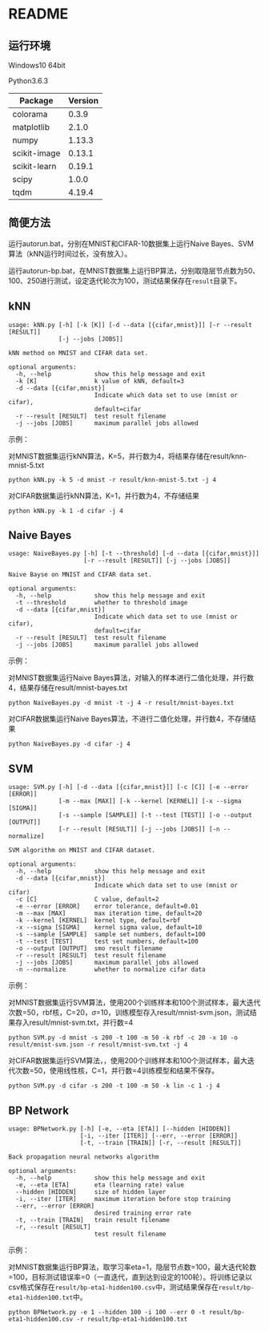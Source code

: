 # README

## 运行环境

Windows10 64bit

Python3.6.3

| Package      | Version |
| ------------ | ------- |
| colorama     | 0.3.9   |
| matplotlib   | 2.1.0   |
| numpy        | 1.13.3  |
| scikit-image | 0.13.1  |
| scikit-learn | 0.19.1  |
| scipy        | 1.0.0   |
| tqdm         | 4.19.4  |

## 简便方法

运行autorun.bat，分别在MNIST和CIFAR-10数据集上运行Naive Bayes、SVM算法（kNN运行时间过长，没有放入）。

运行autorun-bp.bat，在MNIST数据集上运行BP算法，分别取隐层节点数为50、100、250进行测试，设定迭代轮次为100，测试结果保存在``result``目录下。

## kNN

```
usage: kNN.py [-h] [-k [K]] [-d --data [{cifar,mnist}]] [-r --result [RESULT]]
              [-j --jobs [JOBS]]

kNN method on MNIST and CIFAR data set.

optional arguments:
  -h, --help            show this help message and exit
  -k [K]                k value of kNN, default=3
  -d --data [{cifar,mnist}]
                        Indicate which data set to use (mnist or cifar),
                        default=cifar
  -r --result [RESULT]  test result filename
  -j --jobs [JOBS]      maximum parallel jobs allowed
```

示例：

对MNIST数据集运行kNN算法，K=5，并行数为4，将结果存储在result/knn-mnist-5.txt

```
python kNN.py -k 5 -d mnist -r result/knn-mnist-5.txt -j 4
```

对CIFAR数据集运行kNN算法，K=1，并行数为4，不存储结果

```
python kNN.py -k 1 -d cifar -j 4
```

## Naive Bayes

```
usage: NaiveBayes.py [-h] [-t --threshold] [-d --data [{cifar,mnist}]]
                     [-r --result [RESULT]] [-j --jobs [JOBS]]

Naive Bayse on MNIST and CIFAR data set.

optional arguments:
  -h, --help            show this help message and exit
  -t --threshold        whether to threshold image
  -d --data [{cifar,mnist}]
                        Indicate which data set to use (mnist or cifar),
                        default=cifar
  -r --result [RESULT]  test result filename
  -j --jobs [JOBS]      maximum parallel jobs allowed
```

示例：

对MNIST数据集运行Naive Bayes算法，对输入的样本进行二值化处理，并行数4，结果存储在result/mnist-bayes.txt

```
python NaiveBayes.py -d mnist -t -j 4 -r result/mnist-bayes.txt
```

对CIFAR数据集运行Naive Bayes算法，不进行二值化处理，并行数4，不存储结果

```
python NaiveBayes.py -d cifar -j 4
```

## SVM

```
usage: SVM.py [-h] [-d --data [{cifar,mnist}]] [-c [C]] [-e --error [ERROR]]
              [-m --max [MAX]] [-k --kernel [KERNEL]] [-x --sigma [SIGMA]]
              [-s --sample [SAMPLE]] [-t --test [TEST]] [-o --output [OUTPUT]]
              [-r --result [RESULT]] [-j --jobs [JOBS]] [-n --normalize]

SVM algorithm on MNIST and CIFAR dataset.

optional arguments:
  -h, --help            show this help message and exit
  -d --data [{cifar,mnist}]
                        Indicate which data set to use (mnist or cifar)
  -c [C]                C value, default=2
  -e --error [ERROR]    error tolerance, default=0.01
  -m --max [MAX]        max iteration time, default=20
  -k --kernel [KERNEL]  kernel type, default=rbf
  -x --sigma [SIGMA]    kernel sigma value, default=10
  -s --sample [SAMPLE]  sample set numbers, default=100
  -t --test [TEST]      test set numbers, default=100
  -o --output [OUTPUT]  smo result filename
  -r --result [RESULT]  test result filename
  -j --jobs [JOBS]      maximum parallel jobs allowed
  -n --normalize        whether to normalize cifar data
```

示例：

对MNIST数据集运行SVM算法，使用200个训练样本和100个测试样本，最大迭代次数=50，rbf核，C=20，$\sigma$=10，训练模型存入result/mnist-svm.json，测试结果存入result/mnist-svm.txt，并行数=4

```
python SVM.py -d mnist -s 200 -t 100 -m 50 -k rbf -c 20 -x 10 -o result/mnist-svm.json -r result/mnist-svm.txt -j 4
```

对CIFAR数据集运行SVM算法，，使用200个训练样本和100个测试样本，最大迭代次数=50，使用线性核，C=1，并行数=4训练模型和结果不保存。

```
python SVM.py -d cifar -s 200 -t 100 -m 50 -k lin -c 1 -j 4
```

## BP Network

```
usage: BPNetwork.py [-h] [-e, --eta [ETA]] [--hidden [HIDDEN]]
                    [-i, --iter [ITER]] [--err, --error [ERROR]]
                    [-t, --train [TRAIN]] [-r, --result [RESULT]]

Back propagation neural networks algorithm

optional arguments:
  -h, --help            show this help message and exit
  -e, --eta [ETA]       eta (learning rate) value
  --hidden [HIDDEN]     size of hidden layer
  -i, --iter [ITER]     maximum iteration before stop training
  --err, --error [ERROR]
                        desired training error rate
  -t, --train [TRAIN]   train result filename
  -r, --result [RESULT]
                        test result filename
```

示例：

对MNIST数据集运行BP算法，取学习率eta=1，隐层节点数=100，最大迭代轮数=100，目标测试错误率=0（一直迭代，直到达到设定的100轮）。将训练记录以csv格式保存在``result/bp-eta1-hidden100.csv``中，测试结果保存在``result/bp-eta1-hidden100.txt``中。

```
python BPNetwork.py -e 1 --hidden 100 -i 100 --err 0 -t result/bp-eta1-hidden100.csv -r result/bp-eta1-hidden100.txt
```

